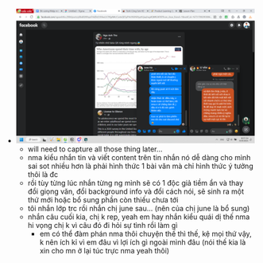 - ![image.png](../assets/image_1675180649816_0.png)
	- will need to capture all those thing later...
	- nma kiểu nhắn tin và viết content trên tin nhắn nó dễ dàng cho mình sai sot nhiều hơn là phải hình thức 1 bài văn mà chỉ hình thức ý tưởng thôi là đc
	- rồi tùy từng lúc nhắn từng ng mình sẽ có 1 độc giả tiềm ẩn và thay đổi giọng văn, đổi background info và đổi cách nói, sẽ sinh ra một thứ mới hoặc bổ sung phần còn thiếu chưa tới
	- tôi nhắn lớp trc rồi nhắn chị june sau... (nên của chị june là bổ sung)
	- nhắn câu cuối kia, chị k rep, yeah em hay nhắn kiểu quái dị thế nma hi vọng chị k vì câu đó đi hỏi sự tình rồi làm gì
		- em có thể đàm phán nma thôi chuyện thế thì thế, kệ mọi thứ vậy, k nên ích kỉ vì em đâu vì lợi ích gì ngoài mình đâu (nói thế kia là xin cho mn ở lại túc trực nma yeah thôi)